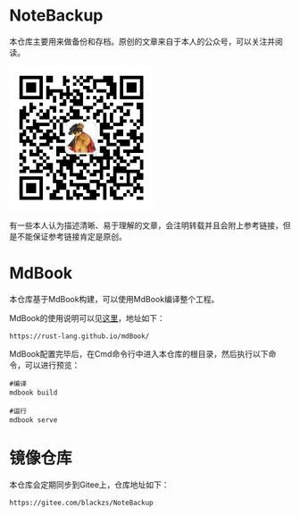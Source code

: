 # NoteBackup

本仓库主要用来做备份和存档。原创的文章来自于本人的公众号，可以关注并阅读。

![image](公众号.jpg)

有一些本人认为描述清晰、易于理解的文章，会注明转载并且会附上参考链接，但是不能保证参考链接肯定是原创。

# MdBook

本仓库基于MdBook构建，可以使用MdBook编译整个工程。

MdBook的使用说明可以见[这里](https://rust-lang.github.io/mdBook/ "MdBook使用说明")，地址如下：

```
https://rust-lang.github.io/mdBook/
```

MdBook配置完毕后，在Cmd命令行中进入本仓库的根目录，然后执行以下命令，可以进行预览：

```
#编译
mdbook build

#运行
mdbook serve
```

# 镜像仓库

本仓库会定期同步到Gitee上，仓库地址如下：

```
https://gitee.com/blackzs/NoteBackup
```
